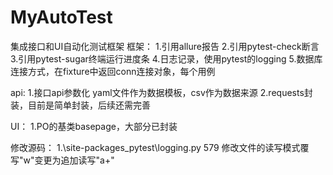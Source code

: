 # MyAutoTest
集成接口和UI自动化测试框架
框架：
1.引用allure报告
2.引用pytest-check断言
3.引用pytest-sugar终端运行进度条
4.日志记录，使用pytest的logging
5.数据库连接方式，在fixture中返回conn连接对象，每个用例

api:
1.接口api参数化 yaml文件作为数据模板，csv作为数据来源
2.requests封装，目前是简单封装，后续还需完善

UI：
1.PO的基类basepage，大部分已封装







修改源码：
1.\site-packages\_pytest\logging.py 579 修改文件的读写模式覆写"w"变更为追加读写"a+"